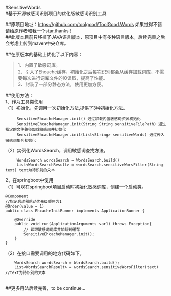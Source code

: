 #SensitiveWords<br>
#基于开源敏感词识别项目的优化版敏感词识别工具<br>

##原项目地址：https://github.com/toolgood/ToolGood.Words  如果觉得不错请给原作者和我一个star,thanks！<br>
##此版本目前只移植了JAVA语言版本，原项目中有多种语言版本，后续完善之后会考虑上传到maven中央仓库。<br>

##在原版本的基础上优化了以下内容：<br>
>1、内置了敏感词库。<br>
>2、引入了Ehcache缓存，初始化之后每次识别都会从缓存加载词库，不需要每次进行词库文件的IO读取，提高了性能。<br>
>3、封装了一部分静态方法，使用更加方便。<br>

##使用方法：<br>
1、作为工具类使用<br>
（1）初始化，先调用一次初始化方法,提供了3种初始化方法。<br>
```
     SensitiveEhcacheManager.init() 通过加载内置敏感词资源初始化
     SensitiveEhcacheManager.init(String String sensitiveFilePath) 通过指定的文件路径加载敏感词并初始化
     SensitiveEhcacheManager.init(List<String> sensitiveWords) 通过传入敏感词集合初始化
``` 

（2）实例化WordsSearch，调用敏感词查找方法。<br>
```
     WordsSearch wordsSearch = WordsSearch.build()
     List<WordsSearchResult> = wordsSearch.sensitiveWorsFilter(String text) text为待识别的文本
```

2、在springboot中使用<br>
（1）可以在springboot项目启动时初始化敏感词库，创建一个启动类。<br>

```
@Component
//指定启动器启动优先级顺序为1
@Order(value = 1)
public class EhcacheInitRunner implements ApplicationRunner {

    @Override
    public void run(ApplicationArguments var1) throws Exception{
        // 读取敏感词词库并加载到缓存
        SensitiveEhcacheManager.init();
    }
}
```
（2）在接口需要调用的地方代码如下。<br>
```
    WordsSearch wordsSearch = WordsSearch.build();
    List<WordsSearchResult> = wordsSearch.sensitiveWorsFilter(text) //text为待识别的文本
```
<br> 
##更多用法后续完善，to be continue...
